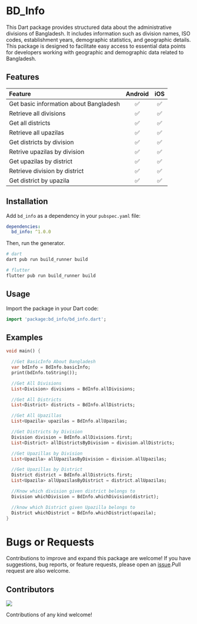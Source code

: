 # BD_Info

This Dart package provides structured data about the administrative divisions of Bangladesh. It includes information such as division names, ISO codes, establishment years, demographic statistics, and geographic details. This package is designed to facilitate easy access to essential data points for developers working with geographic and demographic data related to Bangladesh.

## Features

| Feature                                   | Android |  iOS  |
| :---------------------------------------- | :-----: | :---: |
| Get basic information about Bangladesh    |   ✅    |  ✅   |
| Retrieve all divisions                    |   ✅    |  ✅   |
| Get all districts                         |   ✅    |  ✅   |
| Retrieve all upazilas                     |   ✅    |  ✅   |
| Get districts by division                 |   ✅    |  ✅   |
| Retrive upazilas by division              |   ✅    |  ✅   |
| Get upazilas by district                  |   ✅    |  ✅   |
| Retrieve division by district             |   ✅    |  ✅   |
| Get district by upazila                   |   ✅    |  ✅   |


## Installation

Add `bd_info` as a dependency in your `pubspec.yaml` file:

```yaml
dependencies:
  bd_info: ^1.0.0
```

Then, run the generator.

```sh
# dart
dart pub run build_runner build

# flutter	
flutter pub run build_runner build
```

## Usage

Import the package in your Dart code:

```dart
import 'package:bd_info/bd_info.dart';
```
## Examples

```dart
void main() {

  //Get BasicInfo About Bangladesh
  var bdInfo = BdInfo.basicInfo;
  print(bdInfo.toString());

  //Get All Divisions
  List<Division> divisions = BdInfo.allDivisions;

  //Get All Districts
  List<District> districts = BdInfo.allDistricts;

  //Get All Upazillas
  List<Upazila> upazilas = BdInfo.allUpazilas;

  //Get Districts by Division
  Division division = BdInfo.allDivisions.first;
  List<District> allDistrictsByDivision = division.allDistricts;

  //Get Upazillas by Division
  List<Upazila> allUpazilasByDivision = division.allUpazilas;

  //Get Upazillas by District
  District district = BdInfo.allDistricts.first;
  List<Upazila> allUpazilasByDistrict = district.allUpazilas;

  //Know which division given district belongs to
  Division whichDivision = BdInfo.whichDivision(district);

  //know which District given Upazilla belongs to
  District whichDistrict = BdInfo.whichDistrict(upazila);
}
```

# Bugs or Requests
Contributions to improve and expand this package are welcome! If you have suggestions, bug reports, or feature requests, please open an [issue](https://github.com/Khalidhassan3011/bd_info).Pull request are also welcome.

## Contributors 

<a href="https://github.com/Khalidhassan3011/bd_info/graphs/contributors"><img src="https://opencollective.com/bd_info/contributors.svg?width=890&button=false" /></a>

Contributions of any kind welcome!
